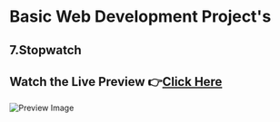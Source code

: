 # Basic Web Development Project's

## 7.Stopwatch

## Watch the Live Preview 👉[Click Here](https://sorcererchiragsingh.github.io/Web-Development-Projects/7-Stopwatch)
![Preview Image](https://github.com/SorcererChiragsingh/Web-Development-Projects/blob/main/7-Stopwatch/preview.png)
